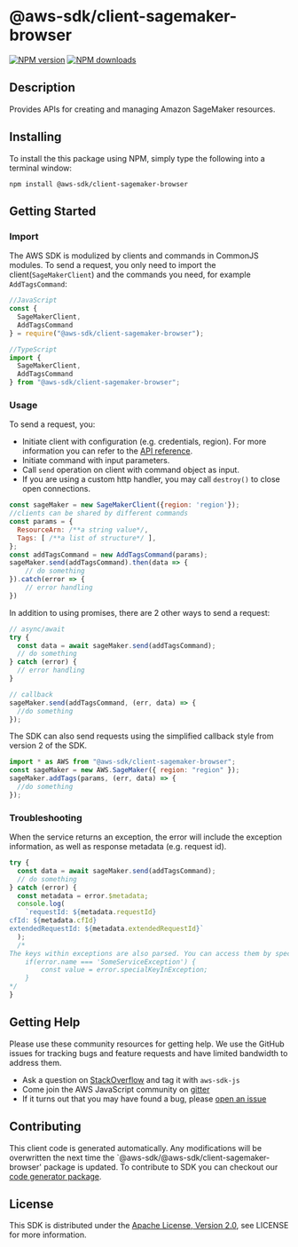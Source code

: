 # @aws-sdk/client-sagemaker-browser

[![NPM version](https://img.shields.io/npm/v/@aws-sdk/client-sagemaker-browser/preview.svg)](https://www.npmjs.com/package/@aws-sdk/client-sagemaker-browser)
[![NPM downloads](https://img.shields.io/npm/dm/@aws-sdk/client-sagemaker-browser.svg)](https://www.npmjs.com/package/@aws-sdk/client-sagemaker-browser)

## Description

<p>Provides APIs for creating and managing Amazon SageMaker resources.</p>

## Installing

To install the this package using NPM, simply type the following into a terminal window:

```
npm install @aws-sdk/client-sagemaker-browser
```

## Getting Started

### Import

The AWS SDK is modulized by clients and commands in CommonJS modules. To send a request, you only need to import the client(`SageMakerClient`) and the commands you need, for example `AddTagsCommand`:

```javascript
//JavaScript
const {
  SageMakerClient,
  AddTagsCommand
} = require("@aws-sdk/client-sagemaker-browser");
```

```javascript
//TypeScript
import {
  SageMakerClient,
  AddTagsCommand
} from "@aws-sdk/client-sagemaker-browser";
```

### Usage

To send a request, you:

- Initiate client with configuration (e.g. credentials, region). For more information you can refer to the [API reference][].
- Initiate command with input parameters.
- Call `send` operation on client with command object as input.
- If you are using a custom http handler, you may call `destroy()` to close open connections.

```javascript
const sageMaker = new SageMakerClient({region: 'region'});
//clients can be shared by different commands
const params = {
  ResourceArn: /**a string value*/,
  Tags: [ /**a list of structure*/ ],
};
const addTagsCommand = new AddTagsCommand(params);
sageMaker.send(addTagsCommand).then(data => {
    // do something
}).catch(error => {
    // error handling
})
```

In addition to using promises, there are 2 other ways to send a request:

```javascript
// async/await
try {
  const data = await sageMaker.send(addTagsCommand);
  // do something
} catch (error) {
  // error handling
}
```

```javascript
// callback
sageMaker.send(addTagsCommand, (err, data) => {
  //do something
});
```

The SDK can also send requests using the simplified callback style from version 2 of the SDK.

```javascript
import * as AWS from "@aws-sdk/client-sagemaker-browser";
const sageMaker = new AWS.SageMaker({ region: "region" });
sageMaker.addTags(params, (err, data) => {
  //do something
});
```

### Troubleshooting

When the service returns an exception, the error will include the exception information, as well as response metadata (e.g. request id).

```javascript
try {
  const data = await sageMaker.send(addTagsCommand);
  // do something
} catch (error) {
  const metadata = error.$metadata;
  console.log(
    `requestId: ${metadata.requestId}
cfId: ${metadata.cfId}
extendedRequestId: ${metadata.extendedRequestId}`
  );
  /*
The keys within exceptions are also parsed. You can access them by specifying exception names:
    if(error.name === 'SomeServiceException') {
        const value = error.specialKeyInException;
    }
*/
}
```

## Getting Help

Please use these community resources for getting help. We use the GitHub issues for tracking bugs and feature requests and have limited bandwidth to address them.

- Ask a question on [StackOverflow](https://stackoverflow.com/questions/tagged/aws-sdk-js) and tag it with `aws-sdk-js`
- Come join the AWS JavaScript community on [gitter](https://gitter.im/aws/aws-sdk-js-v3)
- If it turns out that you may have found a bug, please [open an issue](https://github.com/aws/aws-sdk-js-v3/issues)

## Contributing

This client code is generated automatically. Any modifications will be overwritten the next time the `@aws-sdk/@aws-sdk/client-sagemaker-browser' package is updated. To contribute to SDK you can checkout our [code generator package][].

## License

This SDK is distributed under the
[Apache License, Version 2.0](http://www.apache.org/licenses/LICENSE-2.0),
see LICENSE for more information.

[code generator package]: https://github.com/aws/aws-sdk-js-v3/tree/master/packages/service-types-generator
[api reference]: https://docs.aws.amazon.com/AWSJavaScriptSDK/latest/

